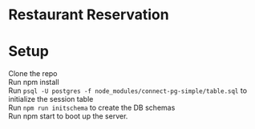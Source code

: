 # Restaurant Reservation

# Setup
Clone the repo  
Run npm install  
Run `psql -U postgres -f node_modules/connect-pg-simple/table.sql` to initialize the session table  
Run `npm run initschema` to create the DB schemas  
Run npm start to boot up the server.  
